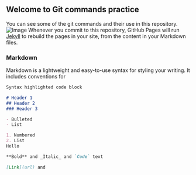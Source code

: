 ## Welcome to Git commands practice

You can see some of the git commands and their use in this repository.
![Image](https://github.githubassets.com/images/icons/emoji/octocat.png)
Whenever you commit to this repository, GitHub Pages will run [Jekyll](https://jekyllrb.com/) to rebuild the pages in your site, from the content in your Markdown files.

### Markdown

Markdown is a lightweight and easy-to-use syntax for styling your writing. It includes conventions for

```markdown
Syntax highlighted code block

# Header 1
## Header 2
### Header 3

- Bulleted
- List

1. Numbered
2. List
Hello

**Bold** and _Italic_ and `Code` text

[Link](url) and 
```





